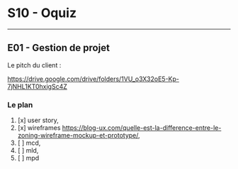 # S10 - Oquiz

---

## E01 - Gestion de projet

Le pitch du client :

<https://drive.google.com/drive/folders/1VU_o3X32oE5-Kp-7jNHL1KT0hxigSc4Z>

### Le plan

1. [x] user story,
2. [x] wireframes <https://blog-ux.com/quelle-est-la-difference-entre-le-zoning-wireframe-mockup-et-prototype/>,
3. [ ] mcd,
4. [ ] mld,
5. [ ] mpd
